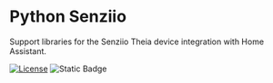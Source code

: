 # Python Senziio

Support libraries for the Senziio Theia device integration with Home Assistant.

[![License](https://img.shields.io/badge/License-Apache_2.0-green.svg)](http://www.apache.org/licenses/LICENSE-2.0)
![Static Badge](https://img.shields.io/badge/python-3.11%20%7C%203.12-blue)
